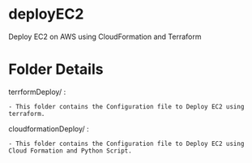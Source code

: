 # deployEC2
Deploy EC2 on AWS using CloudFormation and Terraform

# Folder Details
terrformDeploy/ :

	- This folder contains the Configuration file to Deploy EC2 using terraform.

cloudformationDeploy/ :

	- This folder contains the Configuration file to Deploy EC2 using Cloud Formation and Python Script.

